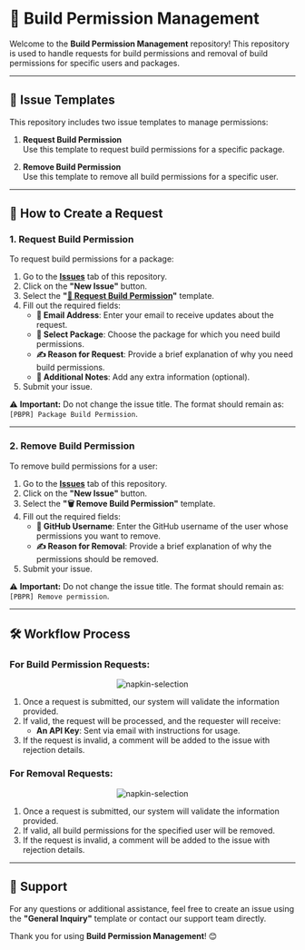 # 🔑 Build Permission Management

Welcome to the **Build Permission Management** repository! This repository is used to handle requests for build permissions and removal of build permissions for specific users and packages.

---

## 📄 Issue Templates

This repository includes two issue templates to manage permissions:

1. **Request Build Permission**  
   Use this template to request build permissions for a specific package.

2. **Remove Build Permission**  
   Use this template to remove all build permissions for a specific user.

---

## 🔧 How to Create a Request

### 1. **Request Build Permission**
To request build permissions for a package:
1. Go to the **[Issues](../../issues)** tab of this repository.
2. Click on the **"New Issue"** button.
3. Select the **"[🔑 Request Build Permission](https://github.com/TrdHuy/DezoneOrgManager/issues/new?assignees=&labels=request&projects=&template=request_build_permission.yml&title=%5BPBPR%5D+Package+Build+Permission)"** template.
4. Fill out the required fields:
   - **📧 Email Address**: Enter your email to receive updates about the request.
   - **📂 Select Package**: Choose the package for which you need build permissions.
   - **✍️ Reason for Request**: Provide a brief explanation of why you need build permissions.
   - **💬 Additional Notes**: Add any extra information (optional).
5. Submit your issue.

⚠️ **Important:** Do not change the issue title. The format should remain as:  
`[PBPR] Package Build Permission`.

---

### 2. **Remove Build Permission**
To remove build permissions for a user:
1. Go to the **[Issues](../../issues)** tab of this repository.
2. Click on the **"New Issue"** button.
3. Select the **"🗑️ Remove Build Permission"** template.
4. Fill out the required fields:
   - **👤 GitHub Username**: Enter the GitHub username of the user whose permissions you want to remove.
   - **✍️ Reason for Removal**: Provide a brief explanation of why the permissions should be removed.
5. Submit your issue.

⚠️ **Important:** Do not change the issue title. The format should remain as:  
`[PBPR] Remove permission`.

---

## 🛠️ Workflow Process

### For Build Permission Requests:

<div align="center">
    <img src="https://github.com/user-attachments/assets/a8f9753c-8266-4885-815e-67e8d0181259" alt="napkin-selection">
</div>

1. Once a request is submitted, our system will validate the information provided.
2. If valid, the request will be processed, and the requester will receive:
   - **An API Key**: Sent via email with instructions for usage.
3. If the request is invalid, a comment will be added to the issue with rejection details.

### For Removal Requests:

<div align="center">
    <img src="https://github.com/user-attachments/assets/ec566daf-f522-4263-8ab2-9dec128f1f54" alt="napkin-selection">
</div>

1. Once a request is submitted, our system will validate the information provided.
2. If valid, all build permissions for the specified user will be removed.
3. If the request is invalid, a comment will be added to the issue with rejection details.

---

## 🚀 Support

For any questions or additional assistance, feel free to create an issue using the **"General Inquiry"** template or contact our support team directly.

Thank you for using **Build Permission Management**! 😊
